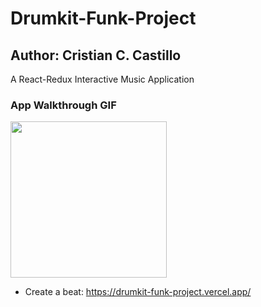 # Drumkit-Funk-Project
Author: Cristian C. Castillo
---
A React-Redux Interactive Music Application 

### App Walkthrough GIF
<img src="http://g.recordit.co/0HMYar3i4H.gif" width=250><br>

- Create a beat: https://drumkit-funk-project.vercel.app/
